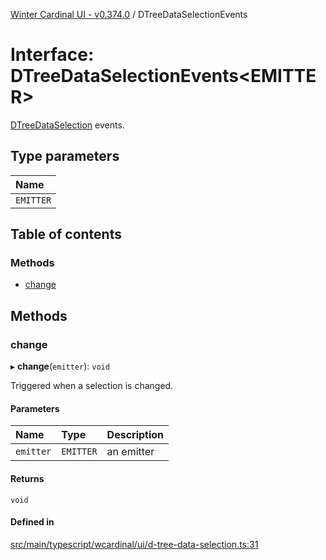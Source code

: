 [Winter Cardinal UI - v0.374.0](../index.md) / DTreeDataSelectionEvents

# Interface: DTreeDataSelectionEvents\<EMITTER\>

[DTreeDataSelection](DTreeDataSelection.md) events.

## Type parameters

| Name |
| :------ |
| `EMITTER` |

## Table of contents

### Methods

- [change](DTreeDataSelectionEvents.md#change)

## Methods

### change

▸ **change**(`emitter`): `void`

Triggered when a selection is changed.

#### Parameters

| Name | Type | Description |
| :------ | :------ | :------ |
| `emitter` | `EMITTER` | an emitter |

#### Returns

`void`

#### Defined in

[src/main/typescript/wcardinal/ui/d-tree-data-selection.ts:31](https://github.com/winter-cardinal/winter-cardinal-ui/blob/v0.310.1/src/main/typescript/wcardinal/ui/d-tree-data-selection.ts#L31)
